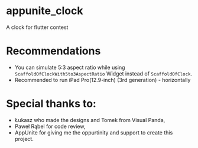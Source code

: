 # appunite_clock

A clock for flutter contest

# Recommendations

- You can simulate 5:3 aspect ratio while using `ScaffoldOfClockWith5to3AspectRatio` Widget 
instead of `ScaffoldOfClock`.
- Recommended to run iPad Pro(12.9-inch) (3rd generation) - horizontally

# Special thanks to: 

- Łukasz who made the designs and Tomek from Visual Panda, 
- Paweł Rąbel for code review, 
- AppUnite for giving me the oppurtinity and support to create this project. 
